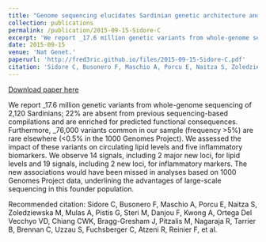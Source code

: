 ```yaml
---
title: "Genome sequencing elucidates Sardinian genetic architecture and augments association analyses for lipid and blood inflammatory markers"
collection: publications
permalink: /publication/2015-09-15-Sidore-C
excerpt: 'We report _17.6 million genetic variants from whole-genome sequencing of 2,120 Sardinians; 22% are absent from previous sequencing-based compilations and are enriched for predicted functional consequences. Furthermore, _76,000 variants common in our sample (frequency >5%) are rare elsewhere (<0.5% in the 1000 Genomes Project). We assessed the impact of these variants on circulating lipid levels and five inflammatory biomarkers. We observe 14 signals, including 2 major new loci, for lipid levels and 19 signals, including 2 new loci, for inflammatory markers. The new associations would have been missed in analyses based on 1000 Genomes Project data, underlining the advantages of large-scale sequencing in this founder population.'
date: 2015-09-15
venue: 'Nat Genet.'
paperurl: 'http://fred3ric.github.io/files/2015-09-15-Sidore-C.pdf'
citation: 'Sidore C, Busonero F, Maschio A, Porcu E, Naitza S, Zoledziewska M, Mulas A, Pistis G, Steri M, Danjou F, Kwong A, Ortega Del Vecchyo VD, Chiang CWK, Bragg-Gresham J, Pitzalis M, Nagaraja R, Tarrier B, Brennan C, Uzzau S, Fuchsberger C, Atzeni R,<b> Reinier F</b>, et al.'
---
```


<a href='http://fred3ric.github.io/files/2015-09-15-Sidore-C.pdf'>Download paper here</a>

We report _17.6 million genetic variants from whole-genome sequencing of 2,120 Sardinians; 22% are absent from previous sequencing-based compilations and are enriched for predicted functional consequences. Furthermore, _76,000 variants common in our sample (frequency >5%) are rare elsewhere (<0.5% in the 1000 Genomes Project). We assessed the impact of these variants on circulating lipid levels and five inflammatory biomarkers. We observe 14 signals, including 2 major new loci, for lipid levels and 19 signals, including 2 new loci, for inflammatory markers. The new associations would have been missed in analyses based on 1000 Genomes Project data, underlining the advantages of large-scale sequencing in this founder population.

Recommended citation: Sidore C, Busonero F, Maschio A, Porcu E, Naitza S, Zoledziewska M, Mulas A, Pistis G, Steri M, Danjou F, Kwong A, Ortega Del Vecchyo VD, Chiang CWK, Bragg-Gresham J, Pitzalis M, Nagaraja R, Tarrier B, Brennan C, Uzzau S, Fuchsberger C, Atzeni R, Reinier F, et al.
